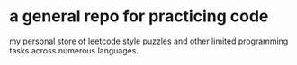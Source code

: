 # a general repo for practicing code

my personal store of leetcode style puzzles and other limited programming tasks across numerous languages.
